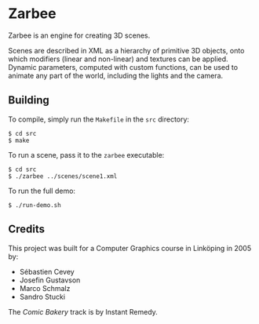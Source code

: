 # Zarbee

Zarbee is an engine for creating 3D scenes.

Scenes are described in XML as a hierarchy of primitive 3D objects,
onto which modifiers (linear and non-linear) and textures can be
applied.  Dynamic parameters, computed with custom functions, can be
used to animate any part of the world, including the lights and the
camera.

## Building

To compile, simply run the `Makefile` in the `src` directory:

    $ cd src
    $ make

To run a scene, pass it to the `zarbee` executable:

    $ cd src
    $ ./zarbee ../scenes/scene1.xml

To run the full demo:

    $ ./run-demo.sh

## Credits

This project was built for a Computer Graphics course in Linköping in 2005 by:

* Sébastien Cevey
* Josefin Gustavson
* Marco Schmalz
* Sandro Stucki

The *Comic Bakery* track is by Instant Remedy.
